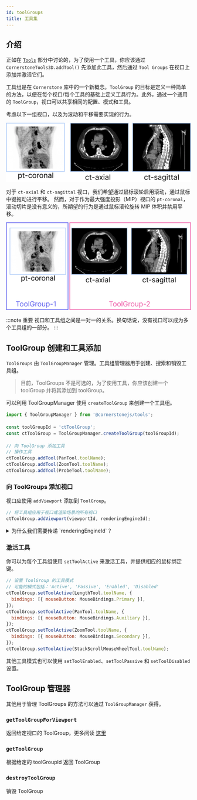 ```yaml
---
id: toolGroups
title: 工具集
---
```


## 介绍

正如在 [`Tools`](./tools.md) 部分中讨论的，为了使用一个工具，你应该通过 `CornerstoneTools3D.addTool()` 先添加此工具，然后通过 `Tool Groups` 在视口上添加并激活它们。

工具组是在 `Cornerstone` 库中的一个新概念。`ToolGroup` 的目标是定义一种简单的方法，以便在每个视口/每个工具的基础上定义工具行为。此外，通过一个通用的 `ToolGroup`，视口可以共享相同的配置、模式和工具。

考虑以下一组视口，以及为滚动和平移需要实现的行为。

<div style={{textAlign: 'center'}}>

![](../../assets/toolGroup-intro.png)

</div>

对于 `ct-axial` 和 `ct-sagittal` 视口，我们希望通过鼠标滚轮启用滚动，通过鼠标中键拖动进行平移。
然而，对于作为最大强度投影（MIP）视口的 `pt-coronal`，滚动切片是没有意义的，所期望的行为是通过鼠标滚轮旋转 MIP 体积并禁用平移。

<div style={{textAlign: 'center'}}>

![](../../assets/toolGroup-Annotated.png)

</div>

:::note 重要
视口和工具组之间是一对一的关系。换句话说，没有视口可以成为多个工具组的一部分。
:::

## ToolGroup 创建和工具添加

`ToolGroups` 由 `ToolGroupManager` 管理。工具组管理器用于创建、搜索和销毁工具组。

> 目前，ToolGroups 不是可选的，为了使用工具，你应该创建一个 toolGroup 并将其添加到 toolGroup。

可以利用 ToolGroupManager 使用 `createToolGroup` 来创建一个工具组。

```js
import { ToolGroupManager } from '@cornerstonejs/tools';

const toolGroupId = 'ctToolGroup';
const ctToolGroup = ToolGroupManager.createToolGroup(toolGroupId);

// 向 ToolGroup 添加工具
// 操作工具
ctToolGroup.addTool(PanTool.toolName);
ctToolGroup.addTool(ZoomTool.toolName);
ctToolGroup.addTool(ProbeTool.toolName);
```

### 向 ToolGroups 添加视口

视口应使用 `addViewport` 添加到 `ToolGroup`。

```js
// 将工具组应用于视口或渲染场景的所有视口
ctToolGroup.addViewport(viewportId, renderingEngineId);
```

<details>
<summary>
为什么我们需要传递 `renderingEngineId`？
</summary>

原因是 `viewportId` 对渲染引擎是唯一的。你可以拥有多个渲染引擎，这些引擎包括具有相同 `viewportId` 的不同视口。

</details>

### 激活工具

你可以为每个工具组使用 `setToolActive` 来激活工具，并提供相应的鼠标绑定键。

```js
// 设置 ToolGroup 的工具模式
// 可能的模式包括：'Active', 'Passive', 'Enabled', 'Disabled'
ctToolGroup.setToolActive(LengthTool.toolName, {
  bindings: [{ mouseButton: MouseBindings.Primary }],
});
ctToolGroup.setToolActive(PanTool.toolName, {
  bindings: [{ mouseButton: MouseBindings.Auxiliary }],
});
ctToolGroup.setToolActive(ZoomTool.toolName, {
  bindings: [{ mouseButton: MouseBindings.Secondary }],
});
ctToolGroup.setToolActive(StackScrollMouseWheelTool.toolName);
```

其他工具模式也可以使用 `setToolEnabled`、`setToolPassive` 和 `setToolDisabled` 设置。

## ToolGroup 管理器

其他用于管理 ToolGroups 的方法可以通过 `ToolGroupManager` 获得。

### `getToolGroupForViewport`

返回给定视口的 ToolGroup，更多阅读 [这里](/api/tools/namespace/ToolGroupManager#getToolGroupForViewport)

### `getToolGroup`

根据给定的 toolGroupId 返回 ToolGroup

### `destroyToolGroup`

销毁 ToolGroup